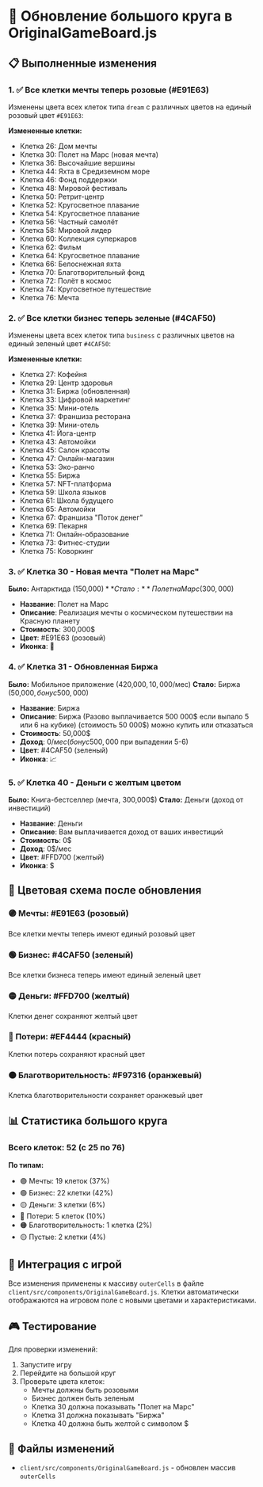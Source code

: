 # 🎯 Обновление большого круга в OriginalGameBoard.js

## 📋 Выполненные изменения

### 1. ✅ Все клетки мечты теперь розовые (#E91E63)
Изменены цвета всех клеток типа `dream` с различных цветов на единый розовый цвет `#E91E63`:

**Измененные клетки:**
- Клетка 26: Дом мечты
- Клетка 30: Полет на Марс (новая мечта)
- Клетка 36: Высочайшие вершины
- Клетка 44: Яхта в Средиземном море
- Клетка 46: Фонд поддержки
- Клетка 48: Мировой фестиваль
- Клетка 50: Ретрит-центр
- Клетка 52: Кругосветное плавание
- Клетка 54: Кругосветное плавание
- Клетка 56: Частный самолёт
- Клетка 58: Мировой лидер
- Клетка 60: Коллекция суперкаров
- Клетка 62: Фильм
- Клетка 64: Кругосветное плавание
- Клетка 66: Белоснежная яхта
- Клетка 70: Благотворительный фонд
- Клетка 72: Полёт в космос
- Клетка 74: Кругосветное путешествие
- Клетка 76: Мечта

### 2. ✅ Все клетки бизнес теперь зеленые (#4CAF50)
Изменены цвета всех клеток типа `business` с различных цветов на единый зеленый цвет `#4CAF50`:

**Измененные клетки:**
- Клетка 27: Кофейня
- Клетка 29: Центр здоровья
- Клетка 31: Биржа (обновленная)
- Клетка 33: Цифровой маркетинг
- Клетка 35: Мини-отель
- Клетка 37: Франшиза ресторана
- Клетка 39: Мини-отель
- Клетка 41: Йога-центр
- Клетка 43: Автомойки
- Клетка 45: Салон красоты
- Клетка 47: Онлайн-магазин
- Клетка 53: Эко-ранчо
- Клетка 55: Биржа
- Клетка 57: NFT-платформа
- Клетка 59: Школа языков
- Клетка 61: Школа будущего
- Клетка 65: Автомойки
- Клетка 67: Франшиза "Поток денег"
- Клетка 69: Пекарня
- Клетка 71: Онлайн-образование
- Клетка 73: Фитнес-студии
- Клетка 75: Коворкинг

### 3. ✅ Клетка 30 - Новая мечта "Полет на Марс"
**Было:** Антарктида (150,000$)
**Стало:** Полет на Марс (300,000$)

- **Название**: Полет на Марс
- **Описание**: Реализация мечты о космическом путешествии на Красную планету
- **Стоимость**: 300,000$
- **Цвет**: #E91E63 (розовый)
- **Иконка**: 🚀

### 4. ✅ Клетка 31 - Обновленная Биржа
**Было:** Мобильное приложение (420,000$, 10,000$/мес)
**Стало:** Биржа (50,000$, бонус 500,000$)

- **Название**: Биржа
- **Описание**: Биржа (Разово выплачивается 500 000$ если выпало 5 или 6 на кубике) (стоимость 50 000$) можно купить или отказаться
- **Стоимость**: 50,000$
- **Доход**: 0$/мес (бонус 500,000$ при выпадении 5-6)
- **Цвет**: #4CAF50 (зеленый)
- **Иконка**: 📈

### 5. ✅ Клетка 40 - Деньги с желтым цветом
**Было:** Книга-бестселлер (мечта, 300,000$)
**Стало:** Деньги (доход от инвестиций)

- **Название**: Деньги
- **Описание**: Вам выплачивается доход от ваших инвестиций
- **Стоимость**: 0$
- **Доход**: 0$/мес
- **Цвет**: #FFD700 (желтый)
- **Иконка**: $

## 🎨 Цветовая схема после обновления

### 🟣 Мечты: #E91E63 (розовый)
Все клетки мечты теперь имеют единый розовый цвет

### 🟢 Бизнес: #4CAF50 (зеленый)
Все клетки бизнеса теперь имеют единый зеленый цвет

### 🟡 Деньги: #FFD700 (желтый)
Клетки денег сохраняют желтый цвет

### 🔴 Потери: #EF4444 (красный)
Клетки потерь сохраняют красный цвет

### 🟠 Благотворительность: #F97316 (оранжевый)
Клетка благотворительности сохраняет оранжевый цвет

## 📊 Статистика большого круга

### Всего клеток: 52 (с 25 по 76)

**По типам:**
- 🟣 Мечты: 19 клеток (37%)
- 🟢 Бизнес: 22 клетки (42%)
- 🟡 Деньги: 3 клетки (6%)
- 🔴 Потери: 5 клеток (10%)
- 🟠 Благотворительность: 1 клетка (2%)
- 🟡 Пустые: 2 клетки (4%)

## 🔄 Интеграция с игрой

Все изменения применены к массиву `outerCells` в файле `client/src/components/OriginalGameBoard.js`. Клетки автоматически отображаются на игровом поле с новыми цветами и характеристиками.

## 🎮 Тестирование

Для проверки изменений:
1. Запустите игру
2. Перейдите на большой круг
3. Проверьте цвета клеток:
   - Мечты должны быть розовыми
   - Бизнес должен быть зеленым
   - Клетка 30 должна показывать "Полет на Марс"
   - Клетка 31 должна показывать "Биржа"
   - Клетка 40 должна быть желтой с символом $

## 📁 Файлы изменений

- `client/src/components/OriginalGameBoard.js` - обновлен массив `outerCells`
